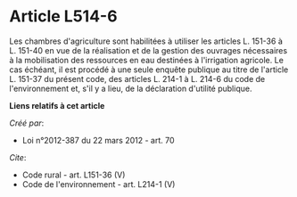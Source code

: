 # Article L514-6

Les chambres d'agriculture sont habilitées à utiliser les articles L. 151-36 à L. 151-40 en vue de la réalisation et de la
gestion des ouvrages nécessaires à la mobilisation des ressources en eau destinées à l'irrigation agricole. Le cas échéant,
il est procédé à une seule enquête publique au titre de l'article L. 151-37 du présent code, des articles L. 214-1 à L. 214-6
du code de l'environnement et, s'il y a lieu, de la déclaration d'utilité publique.

**Liens relatifs à cet article**

_Créé par_:

  - Loi n°2012-387 du 22 mars 2012 - art. 70

_Cite_:

  - Code rural - art. L151-36 (V)
  - Code de l'environnement - art. L214-1 (V)
